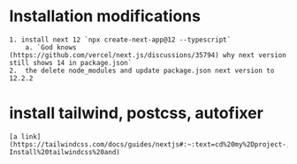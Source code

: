 # Installation modifications

    1. install next 12 `npx create-next-app@12 --typescript`
        a. `God knows (https://github.com/vercel/next.js/discussions/35794) why next version still shows 14 in package.json`
    2.  the delete node_modules and update package.json next version to 12.2.2

# install tailwind, postcss, autofixer

    [a link](https://tailwindcss.com/docs/guides/nextjs#:~:text=cd%20my%2Dproject-,Install%20Tailwind%20CSS,-Install%20tailwindcss%20and)
